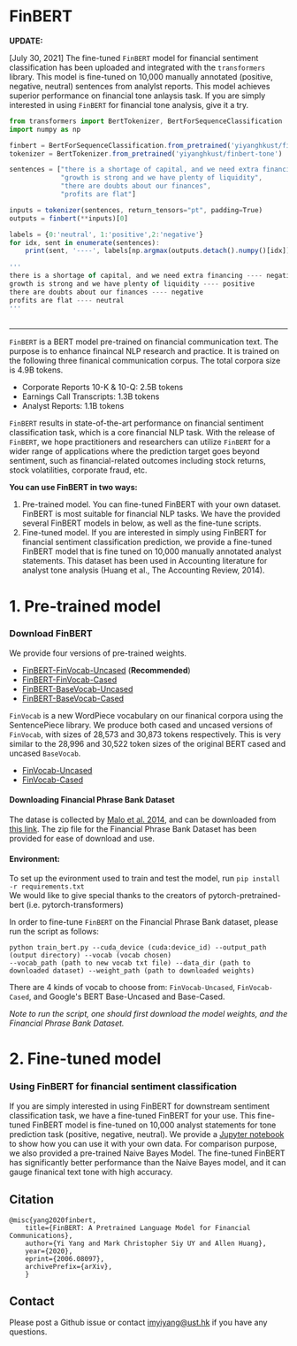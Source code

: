 # FinBERT

**UPDATE:**

[July 30, 2021] The fine-tuned `FinBERT` model for financial sentiment classification has been uploaded and integrated with the `transformers` library. This model is fine-tuned on 10,000 manually annotated (positive, negative, neutral) sentences from analylst reports. This model achieves superior performance on financial tone anlaysis task. If you are simply interested in using `FinBERT` for financial tone analysis, give it a try.

```javascript
from transformers import BertTokenizer, BertForSequenceClassification
import numpy as np

finbert = BertForSequenceClassification.from_pretrained('yiyanghkust/finbert-tone',num_labels=3)
tokenizer = BertTokenizer.from_pretrained('yiyanghkust/finbert-tone')

sentences = ["there is a shortage of capital, and we need extra financing", 
             "growth is strong and we have plenty of liquidity", 
             "there are doubts about our finances", 
             "profits are flat"]

inputs = tokenizer(sentences, return_tensors="pt", padding=True)
outputs = finbert(**inputs)[0]

labels = {0:'neutral', 1:'positive',2:'negative'}
for idx, sent in enumerate(sentences):
    print(sent, '----', labels[np.argmax(outputs.detach().numpy()[idx])])
    
'''
there is a shortage of capital, and we need extra financing ---- negative
growth is strong and we have plenty of liquidity ---- positive
there are doubts about our finances ---- negative
profits are flat ---- neutral
'''
    
```

***


`FinBERT` is a BERT model pre-trained on financial communication text. The purpose is to enhance finaincal NLP research and practice. It is trained on the following three finanical communication corpus. The total corpora size is 4.9B tokens.

* Corporate Reports 10-K & 10-Q: 2.5B tokens 
* Earnings Call Transcripts: 1.3B tokens
* Analyst Reports: 1.1B tokens

`FinBERT` results in state-of-the-art performance on financial sentiment classification task, which is a core financial NLP task. 
With the release of `FinBERT`, we hope practitioners and researchers can utilize `FinBERT` for a wider range of applications where the prediction target goes beyond sentiment, such as financial-related outcomes including stock returns, stock volatilities, corporate fraud, etc.

**You can use FinBERT in two ways:**
1. Pre-trained model. You can fine-tuned FinBERT with your own dataset. FinBERT is most suitable for financial NLP tasks. We have the provided several FinBERT models in below, as well as the fine-tune scripts.
2. Fine-tuned model. If you are interested in simply using FinBERT for financial sentiment classification prediction, we provide a fine-tuned FinBERT model that is fine tuned on 10,000 manually annotated analyst statements. This dataset has been used in Accounting literature for analyst tone analysis (Huang et al., The Accounting Review, 2014).

# 1. Pre-trained model
### Download FinBERT

We provide four versions of pre-trained weights. 
- [FinBERT-FinVocab-Uncased](https://gohkust-my.sharepoint.com/:f:/g/personal/imyiyang_ust_hk/EksJcamJpclJlbMweFfB5DQB1XrsxURYN5GSqZw3jmSeSw?e=KAyhsX) (**Recommended**)
- [FinBERT-FinVocab-Cased](https://gohkust-my.sharepoint.com/:f:/g/personal/imyiyang_ust_hk/EgJZkmPlrdBLj6Kb4RXxwGwBymku6G-47QQrPYYDPJfr1Q?e=xA978z)
- [FinBERT-BaseVocab-Uncased](https://gohkust-my.sharepoint.com/:f:/g/personal/imyiyang_ust_hk/ErcYR77ZaxBAnQsmjIJF5joBapAf0HDaH0vWr_WXnoF1sA?e=oBTsSk)
- [FinBERT-BaseVocab-Cased](https://gohkust-my.sharepoint.com/:f:/g/personal/imyiyang_ust_hk/EtBK8m0MBC1Np5sAN-s5ZHsBW2dGCfBvoZtXyD_Xa9ywGw?e=h3veaz)

`FinVocab` is a new WordPiece vocabulary on our finanical corpora using the SentencePiece library. We produce both cased and uncased versions of `FinVocab`, with sizes of 28,573 and 30,873 tokens respectively. This is very similar to the 28,996 and 30,522 token sizes of the original BERT cased and uncased `BaseVocab`. 
- [FinVocab-Uncased](https://gohkust-my.sharepoint.com/:t:/g/personal/imyiyang_ust_hk/EX3C-KM9bTxOjdttsPslLZUBw_mh9Jdh8PB0WTv6b2tEIA?e=DYBVJY)
- [FinVocab-Cased](https://gohkust-my.sharepoint.com/:t:/g/personal/imyiyang_ust_hk/EchaAUzzYKhAidVhkqGp790BuA8UC5E9rTRhTmAnlGzZug?e=eniqml)

#### Downloading Financial Phrase Bank Dataset
The datase is collected by [Malo et al. 2014](https://arxiv.org/abs/1307.5336), and can be downloaded from [this link](https://www.researchgate.net/profile/Pekka_Malo/publication/251231364_FinancialPhraseBank-v10/data/0c96051eee4fb1d56e000000/FinancialPhraseBank-v10.zip?origin=publication_list). The zip file for the Financial Phrase Bank Dataset has been provided for ease of download and use. 

#### Environment:
To set up the evironment used to train and test the model, run `pip install -r requirements.txt`\
We would like to give special thanks to the creators of pytorch-pretrained-bert (i.e. pytorch-transformers)

In order to fine-tune `FinBERT` on the Financial Phrase Bank dataset, please run the script as follows:

`python train_bert.py --cuda_device (cuda:device_id) --output_path (output directory) --vocab (vocab chosen)`\
 `--vocab_path (path to new vocab txt file) --data_dir (path to downloaded dataset) --weight_path (path to downloaded weights)`
 
There are 4 kinds of vocab to choose from: `FinVocab-Uncased`, `FinVocab-Cased`, and Google's BERT Base-Uncased and Base-Cased. 

*Note to run the script, one should first download the model weights, and the Financial Phrase Bank Dataset.*

# 2. Fine-tuned model
### Using FinBERT for financial sentiment classification
If you are simply interested in using FinBERT for downstream sentiment classification task, we have a fine-tuned FinBERT for your use. This fine-tuned FinBERT model is fine-tuned on 10,000 analyst statements for tone prediction task (positive, negative, neutral). We provide a [Jupyter notebook](https://github.com/yya518/FinBERT/blob/master/FinBert%20Model%20Example.ipynb) to show how you can use it with your own data. For comparison purpose, we also provided a pre-trained Naive Bayes Model.  The fine-tuned FinBERT has significantly better performance than the Naive Bayes model, and it can gauge finanical text tone with high accuracy.


## Citation
    @misc{yang2020finbert,
        title={FinBERT: A Pretrained Language Model for Financial Communications},
        author={Yi Yang and Mark Christopher Siy UY and Allen Huang},
        year={2020},
        eprint={2006.08097},
        archivePrefix={arXiv},
        }

## Contact
Please post a Github issue or contact [imyiyang@ust.hk](imyiyang@ust.hk) if you have any questions.
